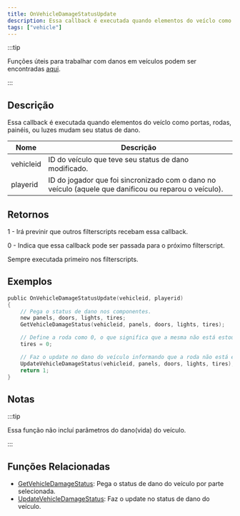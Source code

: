```yaml
---
title: OnVehicleDamageStatusUpdate
description: Essa callback é executada quando elementos do veíclo como portas, rodas, painéis, ou luzes mudam seu status de dano.
tags: ["vehicle"]
---
```


:::tip

Funções úteis para trabalhar com danos em veículos podem ser encontradas [aqui](../resources/damagestatus).

:::

## Descrição

Essa callback é executada quando elementos do veíclo como portas, rodas, painéis, ou luzes mudam seu status de dano.

| Nome      | Descrição                                                                                              |
| --------- | ------------------------------------------------------------------------------------------------------ |
| vehicleid | ID do veículo que teve seu status de dano modificado.                                                  |
| playerid  | ID do jogador que foi sincronizado com o dano no veículo (aquele que danificou ou reparou o veículo).  |

## Retornos

1 - Irá previnir que outros filterscripts recebam essa callback.

0 - Indica que essa callback pode ser passada para o próximo filterscript.

Sempre executada primeiro nos filterscripts.

## Exemplos

```c
public OnVehicleDamageStatusUpdate(vehicleid, playerid)
{
    // Pega o status de dano nos componentes.
    new panels, doors, lights, tires;
    GetVehicleDamageStatus(vehicleid, panels, doors, lights, tires);

    // Define a roda como 0, o que significa que a mesma não está estourada.
    tires = 0;

    // Faz o update no dano do veículo informando que a roda não está estourada.
    UpdateVehicleDamageStatus(vehicleid, panels, doors, lights, tires);
    return 1;
}
```

## Notas

:::tip

Essa função não incluí parâmetros do dano(vida) do veículo.

:::

## Funções Relacionadas

- [GetVehicleDamageStatus](../functions/GetVehicleDamageStatus): Pega o status de dano do veículo por parte selecionada.
- [UpdateVehicleDamageStatus](../functions/UpdateVehicleDamageStatus): Faz o update no status de dano do veículo.
